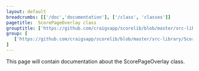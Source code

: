 ```yaml
---
layout: default
breadcrumbs: [['/doc','documentation'], ['/class', 'classes']]
pagetitle:  ScorePageOverlay class
grouptitle: ['https://github.com/craigsapp/scorelib/blob/master/src-library', 'Source Code']
group: [ 
   ['https://github.com/craigsapp/scorelib/blob/master/src-library/ScorePageOverlay.cpp', ScorePageOverlay.cpp], 
]
---
```


This page will contain documentation about the ScorePageOverlay class.


